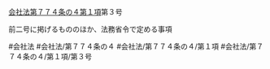 [会社法第７７４条の４第１項](会社法＿＿＿＿第７７４条の４第１項)第３号

前二号に掲げるもののほか、法務省令で定める事項


#会社法
#会社法/第７７４条の４
#会社法/第７７４条の４/第１項
#会社法/第７７４条の４/第１項/第３号
